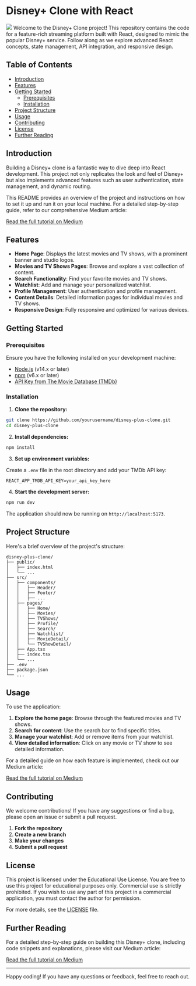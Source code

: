 # Disney+ Clone with React
![](https://github.com/sasmazonur/DisneyPlus-Clone-React-TypeScript-TMDB/blob/main/public/onurplus.gif)
Welcome to the Disney+ Clone project! This repository contains the code for a feature-rich streaming platform built with React, designed to mimic the popular Disney+ service. Follow along as we explore advanced React concepts, state management, API integration, and responsive design.

## Table of Contents

- [Introduction](#introduction)
- [Features](#features)
- [Getting Started](#getting-started)
  - [Prerequisites](#prerequisites)
  - [Installation](#installation)
- [Project Structure](#project-structure)
- [Usage](#usage)
- [Contributing](#contributing)
- [License](#license)
- [Further Reading](#further-reading)

## Introduction

Building a Disney+ clone is a fantastic way to dive deep into React development. This project not only replicates the look and feel of Disney+ but also implements advanced features such as user authentication, state management, and dynamic routing.

This README provides an overview of the project and instructions on how to set it up and run it on your local machine. For a detailed step-by-step guide, refer to our comprehensive Medium article:

[Read the full tutorial on Medium](https://onursasmaz.medium.com/)

## Features

- **Home Page**: Displays the latest movies and TV shows, with a prominent banner and studio logos.
- **Movies and TV Shows Pages**: Browse and explore a vast collection of content.
- **Search Functionality**: Find your favorite movies and TV shows.
- **Watchlist**: Add and manage your personalized watchlist.
- **Profile Management**: User authentication and profile management.
- **Content Details**: Detailed information pages for individual movies and TV shows.
- **Responsive Design**: Fully responsive and optimized for various devices.

## Getting Started

### Prerequisites

Ensure you have the following installed on your development machine:

- [Node.js](https://nodejs.org/) (v14.x or later)
- [npm](https://www.npmjs.com/) (v6.x or later)
- [API Key from The Movie Database (TMDb)](https://www.themoviedb.org/settings/api)

### Installation

1. **Clone the repository:**

```bash
git clone https://github.com/yourusername/disney-plus-clone.git
cd disney-plus-clone
```

2. **Install dependencies:**

```bash
npm install
```

3. **Set up environment variables:**

Create a `.env` file in the root directory and add your TMDb API key:

```
REACT_APP_TMDB_API_KEY=your_api_key_here
```

4. **Start the development server:**

```bash
npm run dev
```

The application should now be running on `http://localhost:5173`.

## Project Structure

Here's a brief overview of the project's structure:

```
disney-plus-clone/
├── public/
│   ├── index.html
│   └── ...
├── src/
│   ├── components/
│   │   ├── Header/
│   │   ├── Footer/
│   │   ├── ...
│   ├── pages/
│   │   ├── Home/
│   │   ├── Movies/
│   │   ├── TVShows/
│   │   ├── Profile/
│   │   ├── Search/
│   │   ├── Watchlist/
│   │   ├── MovieDetail/
│   │   └── TVShowDetail/
│   ├── App.tsx
│   ├── index.tsx
│   └── ...
├── .env
├── package.json
└── ...
```

## Usage

To use the application:

1. **Explore the home page**: Browse through the featured movies and TV shows.
2. **Search for content**: Use the search bar to find specific titles.
3. **Manage your watchlist**: Add or remove items from your watchlist.
4. **View detailed information**: Click on any movie or TV show to see detailed information.

For a detailed guide on how each feature is implemented, check out our Medium article:

[Read the full tutorial on Medium](https://onursasmaz.medium.com/)

## Contributing

We welcome contributions! If you have any suggestions or find a bug, please open an issue or submit a pull request.

1. **Fork the repository**
2. **Create a new branch**
3. **Make your changes**
4. **Submit a pull request**

## License

This project is licensed under the Educational Use License. You are free to use this project for educational purposes only. Commercial use is strictly prohibited. If you wish to use any part of this project in a commercial application, you must contact the author for permission.

For more details, see the [LICENSE](LICENSE) file.

## Further Reading

For a detailed step-by-step guide on building this Disney+ clone, including code snippets and explanations, please visit our Medium article:

[Read the full tutorial on Medium](https://onursasmaz.medium.com/)

---

Happy coding! If you have any questions or feedback, feel free to reach out.